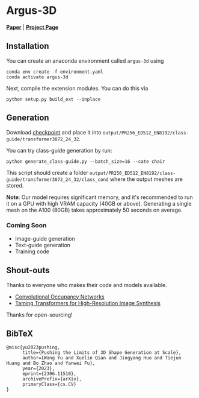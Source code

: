 # Argus-3D
[**Paper**](https://arxiv.org/abs/2306.11510) | [**Project Page**](https://argus-3d.github.io)

## Installation
You can create an anaconda environment called `argus-3d` using
```
conda env create -f environment.yaml
conda activate argus-3d
```

Next, compile the extension modules.
You can do this via
```
python setup.py build_ext --inplace
```

## Generation
Download [checkpoint](https://drive.google.com/file/d/1Zl12maRxp1Yj6pAIyuF5-XeOJcvRrSQo/view?usp=sharing) and place it into `output/PR256_ED512_EN8192/class-guide/transformer3072_24_32`.

You can try class-guide generation by run:
```
python generate_class-guide.py --batch_size=16 --cate chair
```
This script should create a folder `output/PR256_ED512_EN8192/class-guide/transformer3072_24_32/class_cond` where the output meshes are stored.

**Note**: Our model requires significant memory, and it's recommended to run it on a GPU with high VRAM capacity (40GB or above). Generating a single mesh on the A100 (80GB) takes approximately 50 seconds on average.

### Coming Soon

* Image-guide generation
* Text-guide generation
* Training code

## Shout-outs
Thanks to everyone who makes their code and models available.
- [Convolutional Occupancy Networks](https://github.com/autonomousvision/convolutional_occupancy_networks)
- [Taming Transformers for High-Resolution Image Synthesis](https://github.com/CompVis/taming-transformers)

Thanks for open-sourcing!

## BibTeX

```
@misc{yu2023pushing,
      title={Pushing the Limits of 3D Shape Generation at Scale}, 
      author={Wang Yu and Xuelin Qian and Jingyang Huo and Tiejun Huang and Bo Zhao and Yanwei Fu},
      year={2023},
      eprint={2306.11510},
      archivePrefix={arXiv},
      primaryClass={cs.CV}
}
```
